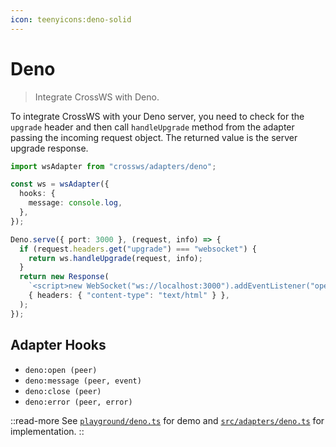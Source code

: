```yaml
---
icon: teenyicons:deno-solid
---
```


# Deno

> Integrate CrossWS with Deno.

To integrate CrossWS with your Deno server, you need to check for the `upgrade` header and then call `handleUpgrade` method from the adapter passing the incoming request object. The returned value is the server upgrade response.

```ts
import wsAdapter from "crossws/adapters/deno";

const ws = wsAdapter({
  hooks: {
    message: console.log,
  },
});

Deno.serve({ port: 3000 }, (request, info) => {
  if (request.headers.get("upgrade") === "websocket") {
    return ws.handleUpgrade(request, info);
  }
  return new Response(
    `<script>new WebSocket("ws://localhost:3000").addEventListener("open", (e) => e.target.send("Hello from client!"));</script>`,
    { headers: { "content-type": "text/html" } },
  );
});
```

## Adapter Hooks

- `deno:open (peer)`
- `deno:message (peer, event)`
- `deno:close (peer)`
- `deno:error (peer, error)`

::read-more
See [`playground/deno.ts`](./playground/deno.ts) for demo and [`src/adapters/deno.ts`](./src/adapters/deno.ts) for implementation.
::
